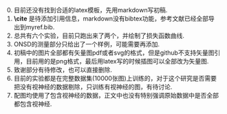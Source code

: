 0. 目前还没有找到合适的latex模板，先用markdown写初稿.
1. **\cite** 是待添加引用信息，markdown没有bibtex功能，参考文献已经全部导出到myref.bib.
2. 总共有六个实验，目前只跑出来了两个，并绘制了损失函数曲线.
3. ONSD的测量部分只给出了一个样例，可能需要再添加.
4. 初稿中的图片全部都有矢量图pdf或者svg的格式，但是github不支持矢量图引用，目前用的是png格式，最后用latex写的时候插图可以全部改为矢量图.
5. 致谢部分有待修改，也可以直接删除.
6. 目前的实验都是在完整数据集(10000张图)上训练的，对于这个研究是否需要把没有视神经的数据剔除，只训练有视神经的图，有待讨论.
7. 配图均使用了包含视神经的数据，正文中也没有特别强调原始数据中是否全部都包含视神经.
